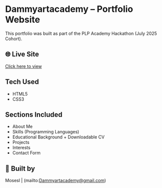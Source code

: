 

# Dammyartacademy – Portfolio Website

This portfolio was built as part of the PLP Academy Hackathon (July 2025 Cohort).

## 🌐 Live Site
[Click here to view](https://dammyartacademy.github.io/HACKATHON/)

## Tech Used
- HTML5
- CSS3

## Sections Included
- About Me
- Skills (Programming Languages)
- Educational Background + Downloadable CV
- Projects
- Interests
- Contact Form

## 🧠 Built by
Mosesl | (mailto:Dammyartacademy@gmail.com)
